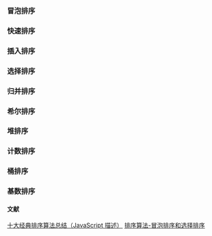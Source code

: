 ### 冒泡排序

### 快速排序

### 插入排序

### 选择排序

### 归并排序

### 希尔排序

### 堆排序

### 计数排序

### 桶排序

### 基数排序

#### 文献

[十大经典排序算法总结（JavaScript 描述）](https://juejin.cn/post/6844903444365443080)
[排序算法-冒泡排序和选择排序](https://juejin.cn/post/7101502080984023047)
